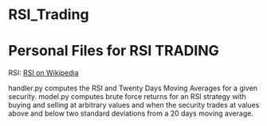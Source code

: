 # RSI_Trading
<h1> Personal Files for RSI TRADING </h1>

RSI: <a href = "https://en.wikipedia.org/wiki/Relative_strength_index"> RSI on Wikipedia </a>

handler.py computes the RSI and Twenty Days Moving Averages for a given security.
model.py computes brute force returns for an RSI strategy with buying and selling at arbitrary values and when the security trades at values above and below two standard deviations from a 20 days moving average. 

